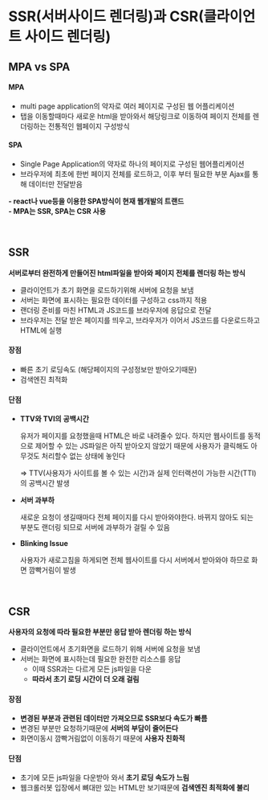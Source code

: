 # SSR(서버사이드 렌더링)과 CSR(클라이언트 사이드 렌더링)


## MPA vs SPA

#### MPA

* multi page application의 약자로 여러 페이지로 구성된 웹 어플리케이션
* 탭을 이동할때마다 새로운 html을 받아와서 해당링크로 이동하여 페이지 전체를 렌더링하는 전통적인 웹페이지 구성방식

#### SPA

* Single Page Application의 약자로 하나의 페이지로 구성된 웹어플리케이션
* 브라우저에 최초에 한번 페이지 전체를 로드하고, 이후 부터 필요한 부분 Ajax를 통해 데이터만 전달받음

**- react나 vue등을 이용한 SPA방식이 현재 웹개발의 트랜드**
<br>
**- MPA는 SSR, SPA는 CSR  사용**

<br>

## SSR

**서버로부터 완전하게 만들어진 html파일을 받아와 페이지 전체를 렌더링 하는 방식**

* 클라이언트가 초기 화면을 로드하기위해 서버에 요청을 보냄
* 서버는 화면에 표시하는 필요한 데이터를 구성하고 css까지 적용
* 랜더링 준비를 마친 HTML과 JS코드를 브라우저에 응답으로 전달
* 브라우저는 전달 받은 페이지를 띄우고, 브라우저가 이어서 JS코드를 다운로드하고 HTML에 실행

#### 장점

* 빠른 초기 로딩속도 (해당페이지의 구성정보만 받아오기때문)
* 검색엔진 최적화

#### 단점

* **TTV와 TVI의 공백시간**

   유저가 페이지를 요청했을때 HTML은 바로 내려줄수 있다. 하지만 웹사이트를 동적으로 제어할 수 있는 JS파일은 아직 받아오지 않았기 때문에 사용자가 클릭해도 아무것도 처리할수   없는 상태에 놓인다

  => TTV(사용자가 사이트를 볼 수 있는 시간)과 실제 인터랙션이 가능한 시간(TTI)의 공백시간 발생

* **서버 과부하**

   새로운 요청이 생길때마다 전체 페이지를 다시 받아와야한다. 바뀌지 않아도 되는 부분도 랜더링 되므로 서버에 과부하가 걸릴 수 있음

* **Blinking Issue**

   사용자가 새로고침을 하게되면 전체 웹사이트를 다시 서버에서 받아와야 하므로 화면 깜빡거림이 발생
   
<br>

## CSR

**사용자의 요청에 따라 필요한 부분만 응답 받아 렌더링 하는 방식**

* 클라이언트에서 초기화면을 로드하기 위해 서버에 요청을 보냄
* 서버는 화면에 표시하는데 필요한 완전한 리소스를 응답
  * 이때 SSR과는 다르게 모든 js파일을 다운
  * **따라서 초기 로딩 시간이 더 오래 걸림**

#### 장점

* **변경된 부분과 관련된 데이터만 가져오므로 SSR보다 속도가 빠름**
* 변경된 부분만 요청하기때문에 **서버의 부담이 줄어든다**
* 화면이동시 깜빡거림없이 이동하기 때문에 **사용자 친화적** 

#### 단점

* 초기에 모든 js파일을 다운받아 와서  **초기 로딩 속도가 느림**
* 웹크롤러봇 입장에서 뼈대만 있는 HTML만 보기때문에 **검색엔진 최적화에 불리**





